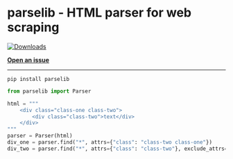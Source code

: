 # parselib - HTML parser for web scraping

[![Downloads](https://static.pepy.tech/personalized-badge/parselib?period=total&units=international_system&left_color=grey&right_color=blue&left_text=Downloads)](https://pepy.tech/project/parselib)

**[Open an issue](https://github.com/chemtrails/parselib/issues/new)**

---

`pip install parselib`

```py
from parselib import Parser

html = """
    <div class="class-one class-two">
        <div class="class-two">text</div>
    </div>
"""
parser = Parser(html)
div_one = parser.find("*", attrs={"class": "class-two class-one"})
div_two = parser.find("*", attrs={"class": "class-two"}, exclude_attrs={"class": ["class-one"]})
```
